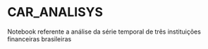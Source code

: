 # CAR_ANALISYS
Notebook referente a análise da série temporal de três instituições financeiras brasileiras
